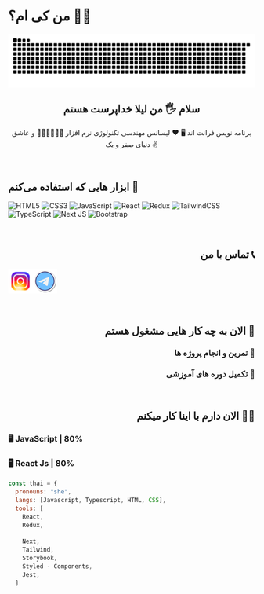 # من کی‌ ام؟ 👨‍💻

<img align="center" src="https://raw.githubusercontent.com/imrrobat/imrrobat/d1b244e170d2b75fdda3efd499eaaf163f7a617c/images/github-contribution-grid-snake.svg" />

<h2 align="center">سلام 🖐 من لیلا خداپرست هستم</h2>
<p align="center">
  برنامه نویس فرانت اند 🖥 ❤️ لیسانس مهندسی تکنولوژی نرم افزار 👨‍💻👩‍💻👩‍💻 و عاشق دنیای صفر و یک ✌️
</p>

<br />

<h2 align"right">ابزار هایی که استفاده می‌کنم 💪</h2>

![HTML5](https://img.shields.io/badge/html5-%23E34F26.svg?style=for-the-badge&logo=html5&logoColor=white) ![CSS3](https://img.shields.io/badge/css3-%231572B6.svg?style=for-the-badge&logo=css3&logoColor=white) ![JavaScript](https://img.shields.io/badge/javascript-%23323330.svg?style=for-the-badge&logo=javascript&logoColor=%23F7DF1E) ![React](https://img.shields.io/badge/react-%2320232a.svg?style=for-the-badge&logo=react&logoColor=%2361DAFB) ![Redux](https://img.shields.io/badge/redux-%23593d88.svg?style=for-the-badge&logo=redux&logoColor=white) ![TailwindCSS](https://img.shields.io/badge/tailwindcss-%2338B2AC.svg?style=for-the-badge&logo=tailwind-css&logoColor=white) ![TypeScript](https://img.shields.io/badge/typescript-%23007ACC.svg?style=for-the-badge&logo=typescript&logoColor=white) ![Next JS](https://img.shields.io/badge/Next-black?style=for-the-badge&logo=next.js&logoColor=white) ![Bootstrap](https://img.shields.io/badge/bootstrap-%238511FA.svg?style=for-the-badge&logo=bootstrap&logoColor=white)

<br />

<h2 align="right">تماس با من 📞</h2>

<a href ="https://instagram.com/leila710000"><img width="50px" height="50px" align="left" src="https://github.com/leilakh71/leilakh71/blob/main/icons8-instagram-48.png?raw=true" alt="Instagram"/></a>

<a href ="https://t.me/LeilaKh71"><img width="50px" height="50px" src="https://github.com/leilakh71/leilakh71/blob/main/icons8-telegram-100.png?raw=true" alt="Telegram"/></a>

<br/>

<h2 align="right">الان به چه کار هایی مشغول هستم 🌚</h2>

<h3 align="right">تمرین و انجام پروژه ها 🌟 </h3>
<h3 align="right">تکمیل دوره های آموزشی 🌟 </h3>

<br/>

<h2 align="right">الان دارم با اینا کار میکنم 👩‍💻</h2>

<h3 align="left">🖥 JavaScript | 80%</h3>
<h3 align="left">🖥 React Js | 80%</h3>

```javascript
const thai = {
  pronouns: "she",
  langs: [Javascript, Typescript, HTML, CSS],
  tools: [
    React,
    Redux,

    Next,
    Tailwind,
    Storybook,
    Styled - Components,
    Jest,
  ]
```



